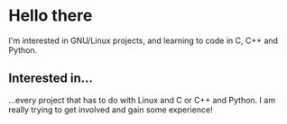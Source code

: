<h1>Hello there</h1>
<p>
  I'm interested in GNU/Linux projects, and learning to code in C, C++ and Python.
</p>
<h2>Interested in...</h2>
<p>
  ...every project that has to do with Linux and C or C++ and Python. I am really trying to get involved and gain some experience!
 <p>
  
<!---
dplantiko/dplantiko is a ✨ special ✨ repository because its `README.md` (this file) appears on your GitHub profile.
You can click the Preview link to take a look at your changes.
--->
